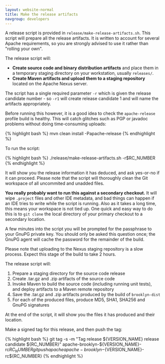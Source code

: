 ```yaml
---
layout: website-normal
title: Make the release artifacts
navgroup: developers
---
```


A release script is provided in `release/make-release-artifacts.sh`. This script will prepare all the release artifacts.
It is written to account for several Apache requirements, so you are strongly advised to use it rather than "rolling your own".

The release script will:

- **Create source code and binary distribution artifacts** and place them in a temporary staging directory on your workstation, usually `releases/`.
- **Create Maven artifacts and upload them to a staging repository** located on the Apache Nexus server.

The script has a single required parameter `-r` which is given the release candidate number - so `-r1` will create
release candidate 1 and will name the artifacts appropriately.

Before running this however, it is a good idea to check the `apache-release` profile build is healthy.
This will catch glitches such as PGP or javadoc problems without doing time-consuming uploads:

{% highlight bash %}
mvn clean install -Papache-release
{% endhighlight %}

To run the script:

{% highlight bash %}
./release/make-release-artifacts.sh -r$RC_NUMBER
{% endhighlight %}

It will show you the release information it has deduced, and ask yes-or-no if it can proceed. Please note that the
script will thoroughly clean the Git workspace of all uncommited and unadded files.

**You really probably want to run this against a secondary checkout.** It will wipe `.project` files and other IDE metadata, and bad things can happen if an IDE tries to write while the script is running. Also as it takes a long time, this means your workspace is not tied up. One quick and easy way to do this is to `git clone` the local directory of your primary checkout to a secondary location.

A few minutes into the script you will be prompted for the passphrase to your GnuPG private key. You should only be
asked this question once; the GnuPG agent will cache the password for the remainder of the build.

Please note that uploading to the Nexus staging repository is a slow process. Expect this stage of the build to take
2 hours.

The release script will:

1. Prepare a staging directory for the source code release
2. Create .tar.gz and .zip artifacts of the source code
3. Invoke Maven to build the source code (including running unit tests), and deploy artifacts to a Maven remote
   repository
4. Save the .tar.gz and .zip artifacts produced by the build of `brooklyn-dist`
5. For each of the produced files, produce MD5, SHA1, SHA256 and GnuPG signatures

At the end of the script, it will show you the files it has produced and their location.

Make a signed tag for this release, and then push the tag:

{% highlight bash %}
git tag -s -m "Tag release ${VERSION_NAME} release candidate ${RC_NUMBER}" apache-brooklyn-${VERSION_NAME}-rc${RC_NUMBER}
git push apache apache-brooklyn-${VERSION_NAME}-rc${RC_NUMBER}
{% endhighlight %}
